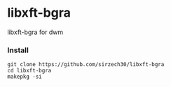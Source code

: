 # libxft-bgra
libxft-bgra for dwm

### Install
```
git clone https://github.com/sirzech30/libxft-bgra
cd libxft-bgra
makepkg -si

```
